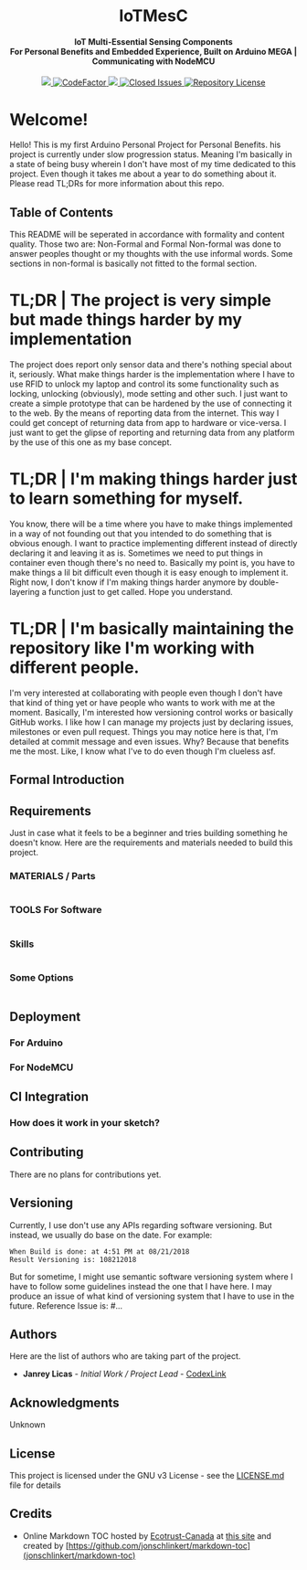 <h1 align="center">IoTMesC</h1>
<h4 align="center">IoT Multi-Essential Sensing Components<br>
For Personal Benefits and Embedded Experience, Built on Arduino MEGA | Communicating with NodeMCU</h4>
<p align="center">

<a href="https://github.com/CodexLink/IoTMesC/actions">
  <img src="https://github.com/CodexLink/IoTMesC/workflows/Sketch%20Build%20Worker/badge.svg">
</a>

<a href="https://www.codefactor.io/repository/github/codexlink/iotmesc">
  <img src="https://www.codefactor.io/repository/github/codexlink/iotmesc/badge" alt="CodeFactor">
</a>

<a href="https://www.codacy.com/app/CodexLink/IoTMesC?utm_source=github.com&amp;utm_medium=referral&amp;utm_content=CodexLink/IoTMesC&amp;utm_campaign=Badge_Grade">
  <img src="https://badgen.net/codacy/grade/d8efe2b67dac445d918e277601e801b8">
</a>

<a href="https://github.com/CodexLink/IoTMesC">
  <img src="https://badgen.net/github/closed-issues/CodexLink/IoTMesC"alt="Closed Issues">
</a>

<a href="https://github.com/CodexLink/IoTMesC">
  <img src="https://badgen.net/github/license/CodexLink/IoTMesC" alt="Repository License">
</a>
</p>

# Welcome!
Hello! This is my first Arduino Personal Project for Personal Benefits. his project is currently under slow progression status. Meaning I'm basically in a state of being busy wherein I don't have most of my time dedicated to this project. Even though it takes me about a year to do something about it. Please read TL;DRs for more information about this repo.

## Table of Contents

This README will be seperated in accordance with formality and content quality. Those two are: Non-Formal and Formal
Non-formal was done to answer peoples thought or my thoughts with the use informal words. Some sections in non-formal is basically not fitted to the formal section.



# TL;DR | The project is very simple but made things harder by my implementation
The project does report only sensor data and there's nothing special about it, seriously. What make things harder is the implementation where I have to use RFID to unlock my laptop and control its some functionality such as locking, unlocking (obviously), mode setting and other such. I just want to create a simple prototype that can be hardened by the use of connecting it to the web. By the means of reporting data from the internet. This way I could get concept of returning data from app to hardware or vice-versa. I just want to get the glipse of reporting and returning data from any platform by the use of this one as my base concept.

# TL;DR | I'm making things harder just to learn something for myself.
You know, there will be a time where you have to make things implemented in a way of not founding out that you intended to do something that is obvious enough. I want to practice implementing different instead of directly declaring it and leaving it as is. Sometimes we need to put things in container even though there's no need to. Basically my point is, you have to make things a lil bit difficult even though it is easy enough to implement it. Right now, I don't know if I'm making things harder anymore by double-layering a function just to get called. Hope you understand.

# TL;DR | I'm basically maintaining the repository like I'm working with different people.
I'm very interested at collaborating with people even though I don't have that kind of thing yet or have people who wants to work with me at the moment. Basically, I'm interested how versioning control works or basically GitHub works. I like how I can manage my projects just by declaring issues, milestones or even pull request. Things you may notice here is that, I'm detailed at commit message and even issues. Why? Because that benefits me the most. Like, I know what I've to do even though I'm clueless asf.


## Formal Introduction


## Requirements

Just in case what it feels to be a beginner and tries building something he doesn't know. Here are the requirements and materials needed to build this project.

### MATERIALS / Parts
```
```
### TOOLS For Software
```
```

### Skills
```
```

### Some Options
```
```

## Deployment

### For Arduino

### For NodeMCU


## CI Integration
### How does it work in your sketch?


## Contributing

There are no plans for contributions yet.

## Versioning

Currently, I use don't use any APIs regarding software versioning. But instead, we usually do base on the date. For example:
```
When Build is done: at 4:51 PM at 08/21/2018
Result Versioning is: 108212018
```
But for sometime, I might use semantic software versioning system where I have to follow some guidelines instead the one that I have here. I may produce an issue of what kind of versioning system that I have to use in the future. Reference Issue is: #...

## Authors

Here are the list of authors who are taking part of the project.

* **Janrey Licas** - *Initial Work / Project Lead* - [CodexLink](https://github.com/CodexLink)

## Acknowledgments
Unknown

## License

This project is licensed under the GNU v3 License - see the [LICENSE.md](https://github.com/CodexLink/IoTMesC/blob/master/README.md) file for details


## Credits
- Online Markdown TOC hosted by [Ecotrust-Canada](https://github.com/Ecotrust-Canada/markdown-toc) at [this site](https://ecotrust-canada.github.io/markdown-toc/) and created by [https://github.com/jonschlinkert/markdown-toc](jonschlinkert/markdown-toc)
